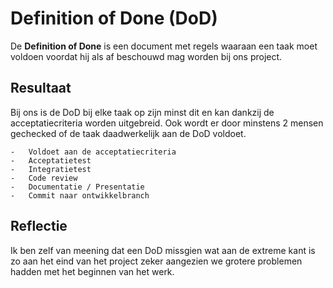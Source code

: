 # Definition of Done (DoD)
De **Definition of Done** is een document met regels waaraan een taak moet voldoen voordat hij als af beschouwd mag worden bij ons project.

## Resultaat
Bij ons is de DoD bij elke taak op zijn minst dit en kan dankzij de acceptatiecriteria worden uitgebreid. Ook wordt er door minstens 2 mensen gechecked of de taak daadwerkelijk aan de DoD voldoet.

```Text
-   Voldoet aan de acceptatiecriteria 
-   Acceptatietest 
-   Integratietest  
-   Code review 
-   Documentatie / Presentatie 
-   Commit naar ontwikkelbranch
```

## Reflectie
Ik ben zelf van meening dat een DoD missgien wat aan de extreme kant is zo aan het eind van het project zeker aangezien we grotere problemen hadden met het beginnen van het werk.